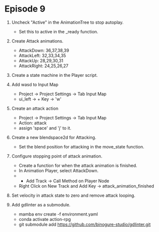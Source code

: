 # Episode 9

1. Uncheck "Active" in the AnimationTree to stop autoplay.

    - Set this to active in the _ready function.

1. Create Attack animations.

    - AttackDown: 36,37,38,39
    - AttackLeft: 32,33,34,35
    - AttackUp: 28,29,30,31
    - AttackRight: 24,25,26,27

1. Create a state machine in the Player script.

1. Add wasd to Input Map

    - Project -> Project Settings -> Tab Input Map
    - ui_left -> + Key -> 'w'

1. Create an attack action

    - Project -> Project Settings -> Tab Input Map
    - Action: attack
    - assign 'space' and 'j' to it.

1. Create a new blendspace2d for Attacking.

    - Set the blend position for attacking in the move_state function.

1. Configure stopping point of attack animation.

    - Create a function for when the attack animation is finished.
    - In Animation Player, select AttackDown.
    - + Add Track -> Call Method on Player Node
    - Right Click on New Track and Add Key -> attack_animation_finished

1. Set velocity in attack state to zero and remove attack looping.

1. Add gdlinter as a submodule.

    - mamba env create -f environment.yaml
    - conda activate action-rpg
    - git submodule add https://github.com/binogure-studio/gdlinter.git